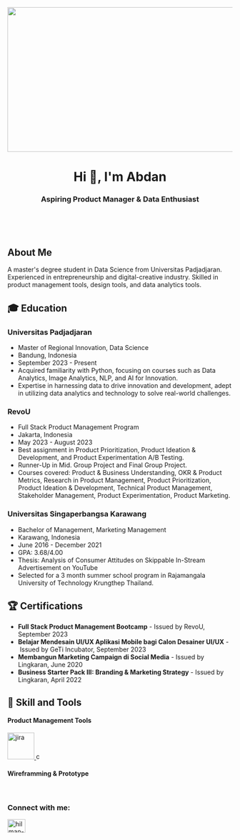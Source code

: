 <p align="center">
  <img src="" width="524px" height="324px">
</p>

<h1 align="center">Hi 👋, I'm Abdan</h1>
<h3 align="center">Aspiring Product Manager & Data Enthusiast</h3>
<br>
<br>
<br>
<h2 align="left">About Me</h2>
A master's degree student in Data Science from Universitas Padjadjaran. Experienced in entrepreneurship and digital-creative industry. Skilled in product management tools, design tools, and data analytics tools.

<h2 align="left">🎓 Education</h2>
 <h3>Universitas Padjadjaran</h3>
    <ul>
        <li>Master of Regional Innovation, Data Science</li>
        <li>Bandung, Indonesia</li>
        <li>September 2023 - Present</li>
        <li>Acquired familiarity with Python, focusing on courses such as Data Analytics, Image Analytics, NLP, and AI for Innovation.</li>
        <li>Expertise in harnessing data to drive innovation and development, adept in utilizing data analytics and technology to solve real-world challenges.</li>
    </ul>

  <h3>RevoU</h3>
    <ul>
        <li>Full Stack Product Management Program</li>
        <li>Jakarta, Indonesia</li>
        <li>May 2023 - August 2023</li>
        <li>Best assignment in Product Prioritization, Product Ideation & Development, and Product Experimentation A/B Testing.</li>
        <li>Runner-Up in Mid. Group Project and Final Group Project.</li>
        <li>Courses covered: Product & Business Understanding, OKR & Product Metrics, Research in Product Management, Product Prioritization, Product Ideation & Development, Technical Product Management, Stakeholder Management, Product Experimentation, Product Marketing.</li>
    </ul>

  <h3>Universitas Singaperbangsa Karawang</h3>
    <ul>
        <li>Bachelor of Management, Marketing Management</li>
        <li>Karawang, Indonesia</li>
        <li>June 2016 - December 2021</li>
        <li>GPA: 3.68/4.00</li>
        <li>Thesis: Analysis of Consumer Attitudes on Skippable In-Stream Advertisement on YouTube</li>
        <li>Selected for a 3 month summer school program in Rajamangala University of Technology Krungthep Thailand.</li>
    </ul>

<h2 align="left">🏆 Certifications</h2>
  <ul>
    <li><strong>Full Stack Product Management Bootcamp</strong> -&nbsp;Issued by RevoU, September 2023</li>
    <li><strong>Belajar Mendesain UI/UX Aplikasi Mobile bagi Calon Desainer UI/UX</strong> -&nbsp;Issued by GeTi Incubator, September 2023</li>
    <li><strong>Membangun Marketing Campaign di Social Media</strong> -&nbsp;Issued by Lingkaran, June 2020</li>
    <li><strong>Business Starter Pack III: Branding &amp; Marketing Strategy</strong> -&nbsp;Issued by Lingkaran, April 2022</li>
  </ul>
<h2 align="left">💼 Skill and Tools</h2>
 <h4>Product Management Tools</h4>
 <p align="left"> <a href="https://jira.atlassian.com/" target="_blank" rel="noreferrer"> <img src="https://www.vectorlogo.zone/logos/atlassian_jira/atlassian_jira-ar21.svg" alt="jira" height="60"/> </a> <a href="" target="_blank" rel="noreferrer"> <img src="https://seeklogo.com/images/C/confluence-logo-45F8F83769-seeklogo.com.png" alt="confluence" height="15"/> </a> </p>
  <h4>Wireframming & Prototype</h4>


<br>
<h3 align="left">Connect with me:</h3>
<p align="left">
<a href="https://linkedin.com/in/abdanmadani/" target="blank"><img align="center" src="https://raw.githubusercontent.com/rahuldkjain/github-profile-readme-generator/master/src/images/icons/Social/linked-in-alt.svg" alt="hilman-revisionery-48ba21191/" height="30" width="40" /></a>
</p>
